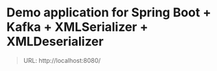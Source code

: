 # Demo application for Spring Boot + Kafka + XMLSerializer + XMLDeserializer


> URL: http://localhost:8080/
